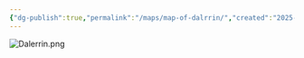 ```yaml
---
{"dg-publish":true,"permalink":"/maps/map-of-dalrrin/","created":"2025-10-25T11:16:50.210-04:00","updated":"2025-10-25T20:09:38.128-04:00"}
---
```



![Dalerrin.png](/img/user/Resources/Dalerrin.png)